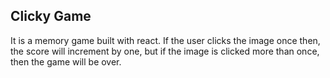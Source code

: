 ## Clicky Game

It is a memory game built with react. If the user clicks the image once then, the score will increment by one, but if the image is clicked more than once, then the game will be over.
